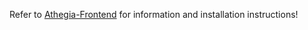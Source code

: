 Refer to [Athegia-Frontend](https://github.com/Marcsprk43/athegia-server) for information and installation instructions!
